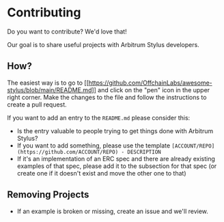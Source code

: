 # Contributing

Do you want to contribute? We'd love that!

Our goal is to share useful projects with Arbitrum Stylus developers.

## How?

The easiest way is to go to [[https://github.com/OffchainLabs/awesome-stylus/blob/main/README.md]] and click on the "pen" icon in the upper right corner. Make the changes to the file and follow the instructions to create a pull request.

If you want to add an entry to the `README.md` please consider this:

- Is the entry valuable to people trying to get things done with Arbitrum Stylus?
- If you want to add something, please use the template `[ACCOUNT/REPO](https://github.com/ACCOUNT/REPO) - DESCRIPTION`
- If it's an implementation of an ERC spec and there are already existing examples of that spec, please add it to the subsection for that spec (or create one if it doesn't exist and move the other one to that)

## Removing Projects

- If an example is broken or missing, create an issue and we'll review.
